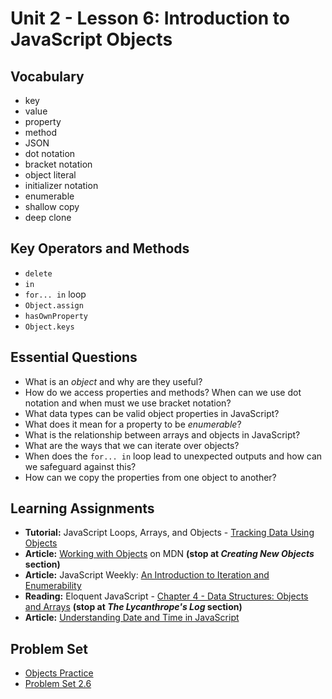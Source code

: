 # Unit 2 - Lesson 6: Introduction to JavaScript Objects

## Vocabulary
* key
* value
* property
* method
* JSON
* dot notation
* bracket notation
* object literal
* initializer notation
* enumerable
* shallow copy
* deep clone

## Key Operators and Methods
* `delete`
* `in`
* `for... in` loop
* `Object.assign`
* `hasOwnProperty`
* `Object.keys`

## Essential Questions
* What is an _object_ and why are they useful?
* How do we access properties and methods? When can we use dot notation and when must we use bracket notation?
* What data types can be valid object properties in JavaScript?
* What does it mean for a property to be _enumerable_?
* What is the relationship between arrays and objects in JavaScript?
* What are the ways that we can iterate over objects?
* When does the `for... in` loop lead to unexpected outputs and how can we safeguard against this?
* How can we copy the properties from one object to another?
 
## Learning Assignments
* **Tutorial:** JavaScript Loops, Arrays, and Objects - [Tracking Data Using Objects](https://teamtreehouse.com/library/the-object-literal)
* **Article:** [Working with Objects](https://developer.mozilla.org/en-US/docs/Web/JavaScript/Guide/Working_with_Objects) on MDN **(stop at _Creating New Objects_ section)**
* **Article:** JavaScript Weekly: [An Introduction to Iteration and Enumerability](https://medium.com/launch-school/javascript-weekly-an-introduction-to-iteration-and-enumerability-70bb1054064a)
* **Reading:** Eloquent JavaScript - [Chapter 4 - Data Structures: Objects and Arrays](https://eloquentjavascript.net/04_data.html) **(stop at _The Lycanthrope's Log_ section)**
* **Article:** [Understanding Date and Time in JavaScript](https://www.digitalocean.com/community/tutorials/understanding-date-and-time-in-javascript)

## Problem Set
* [Objects Practice](https://github.com/The-Marcy-Lab-School/se-unit-2/blob/master/lesson-6-objects/objects-practice.md)
* [Problem Set 2.6](https://github.com/The-Marcy-Lab-School/problem-set-2_6)
